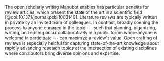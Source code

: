 The open scholarly writing Manubot enables has particular benefits for review articles, which present the state of the art in a scientific field [@doi:10.1371/journal.pcbi.1003149]. Literature reviews are typically written in private by an invited team of colleagues. In contrast, broadly opening the process to anyone engaged in the topic --- such that planning, organizing, writing, and editing occur collaboratively in a public forum where anyone is welcome to participate --- can maximize a review's value. Open drafting of reviews is especially helpful for capturing state-of-the-art knowledge about rapidly advancing research topics at the intersection of existing disciplines where contributors bring diverse opinions and expertise.